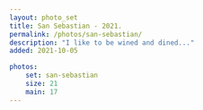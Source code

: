 ```yaml
---
layout: photo_set
title: San Sebastian - 2021.
permalink: /photos/san-sebastian/
description: "I like to be wined and dined..."
added: 2021-10-05

photos:
    set: san-sebastian
    size: 21
    main: 17
---
```

